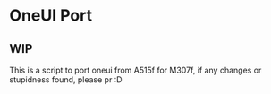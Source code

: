 # OneUI Port

## WIP

This is a script to port oneui from A515f for M307f, if any changes or stupidness found, please pr :D